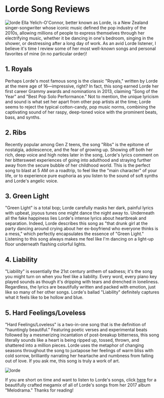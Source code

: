 # Lorde Song Reviews
![lorde](https://i.insider.com/5943fe249a7af51b008b4c40?width=1100&format=jpeg&auto=webp)
Ella Yelich-O'Connor, better known as Lorde, is a New Zealand singer-songwriter whose iconic music defined the pop industry of the 2010s, allowing millions of people to express themselves through her electrifying music, whether it be dancing in one's bedroom, singing in the shower, or destressing after a long day of work. As an avid Lorde listener, I believe it's time I review some of her most well-known songs and personal favorites of mine (in no particular order)! 

## 1. Royals

Perhaps Lorde's most famous song is the classic "Royals," written by Lorde at the mere age of 16—impressive, right? In fact, this song earned Lorde her first career Grammy awards and nominations in 2013, claiming "Song of the Year" and "Best Pop Solo Performance." Not to mention, the unique lyricism and sound is what set her apart from other pop artists at the time; Lorde seems to reject the typical cotton-candy, pop music norms, combining the captivating sound of her raspy, deep-toned voice with the prominent beats, bass, and synths. 

## 2. Ribs

Recently popular among Gen Z teens, the song "Ribs" is the epitome of nostalgia, adolescence, and the fear of growing up. Showing off both her rich, deep voice and high notes later in the song, Lorde's lyrics comment on her bittersweet experiences of going into adulthood and straying further away from the secure bubble of her childhood world. This is the perfect song to blast at 5 AM on a roadtrip, to feel like the "main character" of your life, or to experience pure euphoria as you listen to the sound of soft synths and Lorde's angelic voice.

## 3. Green Light

"Green Light" is a total bop; Lorde carefully masks her dark, painful lyrics with upbeat, joyous tunes one might dance the night away to. Underneath all the fake happiness lies Lorde's intense lyrics about heartbreak and separation. Indeed, Lorde describes this song as "that drunk girl at the party dancing around crying about her ex-boyfriend who everyone thinks is a mess," which perfectly encapsulates the essence of "Green Light." Listening to this song always makes me feel like I'm dancing on a light-up floor underneath flashing colorful lights.

## 4. Liability

"Liability" is essentially the 21st century anthem of sadness; it's the song you might turn on when you feel like a liability. Every word, every piano key played sounds as though it's dripping with tears and drenched in loneliness. Regardless, the lyrics are beautifully written and packed with emotion, just like so many of her other songs. Lorde's ballad "Liability" definitely captures what it feels like to be hollow and blue.

## 5. Hard Feelings/Loveless

"Hard Feelings/Loveless" is a two-in-one song that is the definition of "hauntingly beautiful." Featuring poetic verses and experimental beats followed by a mesmerizing incantation of post-breakup bitterness, this song literally sounds like a heart is being ripped up, tossed, thrown, and shattered into a million pieces. Lorde uses the metaphor of changing seasons throughout the song to juxtapose her feelings of warm bliss with cold sorrow, brilliantly narrating her heartache and numbness from falling out of love. If you ask me, this song is truly a work of art.

![lorde](https://upload.wikimedia.org/wikipedia/commons/f/fe/Lorde_Pure_Heroine.png)

If you are short on time and want to listen to Lorde's songs, click [here](https://youtu.be/gBJmt_C8Rv4) for a beautifully crafted megamix of all of Lorde's songs from her 2017 album "Melodrama." Thanks for reading!
